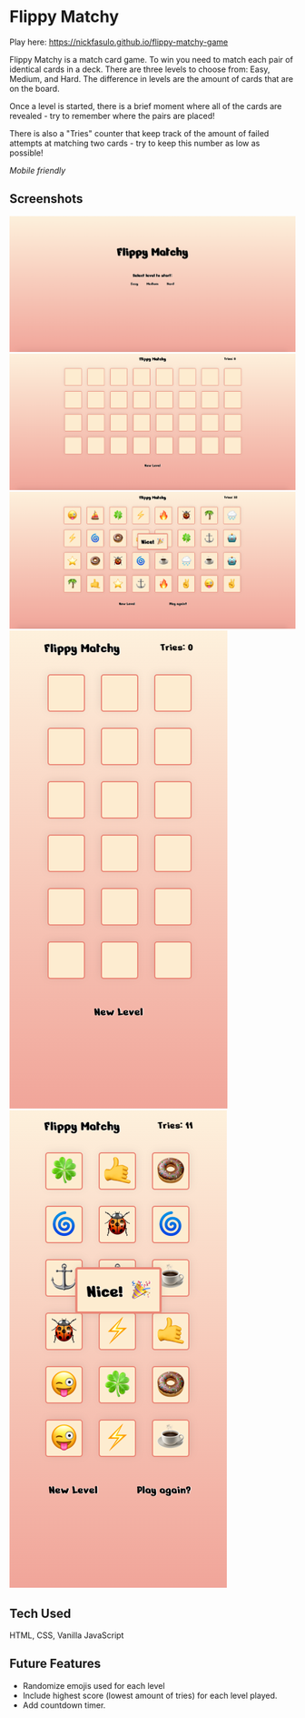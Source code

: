 # Flippy Matchy

Play here: https://nickfasulo.github.io/flippy-matchy-game

Flippy Matchy is a match card game. To win you need to match each pair of identical cards in a deck. There are three levels to choose from: Easy, Medium, and Hard. The difference in levels are the amount of cards that are on the board.

Once a level is started, there is a brief moment where all of the cards are revealed - try to remember where the pairs are placed!

There is also a "Tries" counter that keep track of the amount of failed attempts at matching two cards - try to keep this number as low as possible!

_Mobile friendly_

## Screenshots

![Start Screen](screenshots/start-screen.png)
![Initial board](screenshots/initial-board.png)
![Win Screen](screenshots/win-screen.png)
![Initial mobile board](screenshots/initial-mobile.png)
![Mobile win screen](screenshots/mobile-win.png)

## Tech Used

HTML, CSS, Vanilla JavaScript

## Future Features

- Randomize emojis used for each level
- Include highest score (lowest amount of tries) for each level played.
- Add countdown timer.
